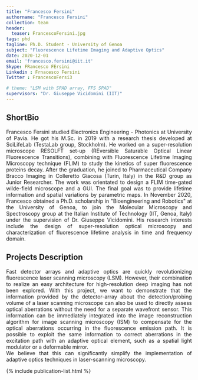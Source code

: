```yaml
---
title: "Francesco Fersini"
authorname: "Francesco Fersini"
collection: team
header:
  teaser: FrancescoFersini.jpg
tags: phd
tagline: Ph.D. Student - University of Genoa
subject: "Fluorescence Lifetime Imaging and Adaptive Optics"
date: 2020-12-01
email: 'francesco.fersini@iit.it'
Skype: FRancesco FErsini
Linkedin : Frnacesco Fersini
Twitter : FrancescoFersi3

# theme: "LSM with SPAD array, FFS SPAD"
supervisors: "Dr. Giuseppe Vicidomini (IIT)"
---
```


<h2>ShortBio</h2>
<p align= "justify">
Francesco Fersini studied Electronics Engineering - Photonics at University of Pavia. He got his M.Sc. in 2019 with a research thesis developed at SciLifeLab (TestaLab group, Stockholm). He worked on a super-resolution microscope RESOLFT set-up (REversible Saturable Optical Linear Fluorescence Transitions), combining with Fluorescence Lifetime Imaging Microscopy technique (FLIM) to study the kinetics of super fluorescence proteins decay.
After the graduation, he joined to Pharmaceutical Company Bracco Imaging in Colleretto Giacosa (Turin, Italy) in the R&D group as Junior Researcher. The work was orientated to design a FLIM time-gated wilde-field microscope and a GUI. The final goal was to provide lifetime information and spatial variations by parametric maps.
In November 2020, Francesco obtained a Ph.D. scholarship in "Bioengineering and Robotics" at the University of Genoa, to join the Molecular Microscopy and Spectroscopy group at the Italian Institute of Technology (IIT, Genoa, Italy) under the supervision of Dr. Giuseppe Vicidomini.
His research interests include the design of super-resolution optical microscopy and characterization of fluorescence lifetime analysis in time and frequency domain.

<h2>Projects Description</h2>
<p align= "justify">
Fast detector arrays and adaptive optics are quickly revolutionizing fluorescence laser scanning microscopy (LSM). However, their combination to realize an easy architecture for high-resolution deep imaging has not been explored. With this project, we want to demonstrate that the information provided by the detector-array about the detection/probing volume of a laser scanning microscope can also be used to directly assess optical aberrations without the need for a separate wavefront sensor. This information can be immediately integrated into the image reconstruction algorithm for image scanning microscopy (ISM) to compensate for the optical aberrations occurring in the fluorescence emission path. It is possible to exploit the same information to correct aberrations in the excitation path with an adaptive optical element, such as a spatial light modulator or a deformable mirror.
<br>We believe that this can significantly simplify the implementation of adaptive optics techniques in laser-scanning microscopy. 
 
<!---{% include author-research-themes.html %}--->
<!---{% include team-member-collaborators.html %}--->
{% include publication-list.html %}
